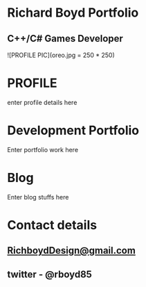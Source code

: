 
#                                                                    Richard Boyd Portfolio
  
##                                                                  C++/C# Games Developer
  

![PROFILE PIC](oreo.jpg = 250 * 250)
# PROFILE

enter profile details here

# Development Portfolio

Enter portfolio work here

# Blog

Enter blog stuffs here

# Contact details

## RichboydDesign@gmail.com 
## twitter - @rboyd85

